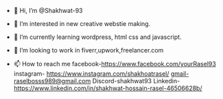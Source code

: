 - 👋 Hi, I’m @Shakhwat-93
- 👀 I’m interested in new creative webstie making.
- 🌱 I’m currently learning wordpress, html css and javascript.
- 💞️ I’m looking to work in fiverr,upwork,freelancer.com









- 📫 How to reach me 
facebook-https://www.facebook.com/yourRasel93
instagram- https://www.instagram.com/shakhoatrasel/
gmail-raselbosss989@gmail.com
Discord-shakhwat93
Linkedin-https://www.linkedin.com/in/shakhwat-hossain-rasel-46506628b/
<!---
Shakhwat-93/Shakhwat-93 is a ✨ special ✨ repository because its `README.md` (this file) appears on your GitHub profile.
You can click the Preview link to take a look at your changes.
--->

